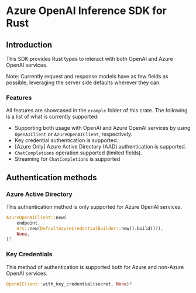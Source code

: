 # Azure OpenAI Inference SDK for Rust

## Introduction

This SDK provides Rust types to interact with both OpenAI and Azure OpenAI services.

Note: Currently request and response models have as few fields as possible, leveraging the server side defaults wherever they can.

### Features

All features are showcased in the `example` folder of this crate. The following is a list of what is currently supported:

- Supporting both usage with OpenAI and Azure OpenAI services by using `OpenAIClient` or `AzureOpenAIClient`, respectively.
- Key credential authentication is supported.
- [Azure Only] Azure Active Directory (AAD) authentication is supported.
- `ChatCompletions` operation supported (limited fields).
- Streaming for `ChatCompletions` is supported

## Authentication methods

### Azure Active Directory

This authentication method is only supported for Azure OpenAI services.

```rust
AzureOpenAIClient::new(
    endpoint,
    Arc::new(DefaultAzureCredentialBuilder::new().build()?),
    None,
)?
```

### Key Credentials

This method of authentication is supported both for Azure and non-Azure OpenAI services.

```rust
OpenAIClient::with_key_credential(secret, None)?
```
